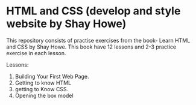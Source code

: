 # HTML and CSS (develop and style website by Shay Howe)

This repository consists of practise exercises from the book- Learn HTML and CSS by Shay Howe. This book have 12 lessons and 2-3 practice exercise in each lesson.

Lessons:
1. Building Your First Web Page.
2. Getting to know HTML
3. getting to Know CSS.
4. Opening the box model
        